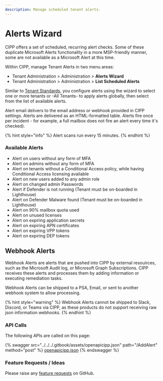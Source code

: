 ```yaml
---
description: Manage scheduled tenant alerts.
---
```


# Alerts Wizard

CIPP offers a set of scheduled, recurring alert checks. Some of these duplicate Microsoft Alerts functionality in a more MSP-friendly manner, some are not available as a Microsoft Alert at this time.

Within CIPP, manage Tenant Alerts in two menu areas:

* Tenant Administration > Administration > **Alerts Wizard**
* Tenant Administration > Administration > **List Scheduled Alerts**

Similar to [Tenant Standards](../../../usingcipp/standards/), you configure alerts using the wizard to select one or more tenants or -All Tenants- to apply alerts globally, then select from the list of available alerts.

Alert email delivers to the email address or webhook provided in CIPP settings. Alerts are delivered as an HTML-formatted table. Alerts fire once per incident - for example, a full mailbox does not fire an alert every time it's checked).

{% hint style="info" %}
Alert scans run every 15 minutes.
{% endhint %}

### Available Alerts

* Alert on users without any form of MFA
* Alert on admins without any form of MFA
* Alert on tenants without a Conditional Access policy, while having Conditional Access licensing available
* Alert on new users added to any admin role
* Alert on changed admin Passwords
* Alert if Defender is not running (Tenant must be on-boarded in Lighthouse)
* Alert on Defender Malware found (Tenant must be on-boarded in Lighthouse)
* Alert on 90% mailbox quota used
* Alert on unused licenses
* Alert on expiring application secrets
* Alert on expiring APN certificates
* Alert on expiring VPP tokens
* Alert on expiring DEP tokens

## Webhook Alerts

Webhook Alerts are alerts that are pushed into CIPP by external resouirces, such as the Microsoft Audit log, or Microsoft Graph Subscriptions. CIPP receives these alerts and processes them by adding information or executing remediation tasks.

Webhook Alerts can be shipped to a PSA, Email, or sent to another webhook system to allow processing.

{% hint style="warning" %}
Webhook Alerts cannot be shipped to Slack, Discord, or Teams via CIPP, as these products do not support receiving raw json information webhooks.
{% endhint %}

### API Calls

The following APIs are called on this page:

{% swagger src="../../../.gitbook/assets/openapicipp.json" path="/AddAlert" method="post" %}
[openapicipp.json](../../../.gitbook/assets/openapicipp.json)
{% endswagger %}

### Feature Requests / Ideas

Please raise any [feature requests](https://github.com/KelvinTegelaar/CIPP/issues/new?assignees=&labels=enhancement%2Cno-priority&projects=&template=feature.yml&title=%5BFeature+Request%5D%3A+) on GitHub.
